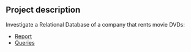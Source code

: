 ## Project description 

Investigate a Relational Database of a company that rents movie DVDs:
- [Report](https://github.com/lllana/Udacity_SQL/blob/master/sql-project-submission-Sviatlana_Rubchenia.pdf)
- [Queries](https://github.com/lllana/Udacity_SQL/blob/master/Subm_queries.sql])
